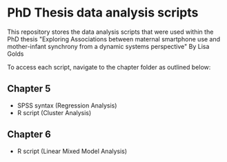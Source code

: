 # PhD Thesis data analysis scripts
This repository stores the data analysis scripts that were used within the PhD thesis 
"Exploring Associations between maternal smartphone use and mother-infant synchrony from a dynamic systems perspective"
By Lisa Golds

To access each script, navigate to the chapter folder as outlined below:

## Chapter 5
* SPSS syntax (Regression Analysis)
* R script (Cluster Analysis)
  
## Chapter 6
* R script (Linear Mixed Model Analysis)
